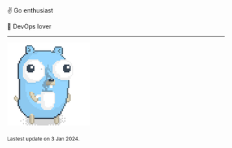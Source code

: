 :v: Go enthusiast

:muscle: DevOps lover

---

![Image alt text](/images/gopher_with_coffee.gif)


<sub>Lastest update on 3 Jan 2024.</sub>
